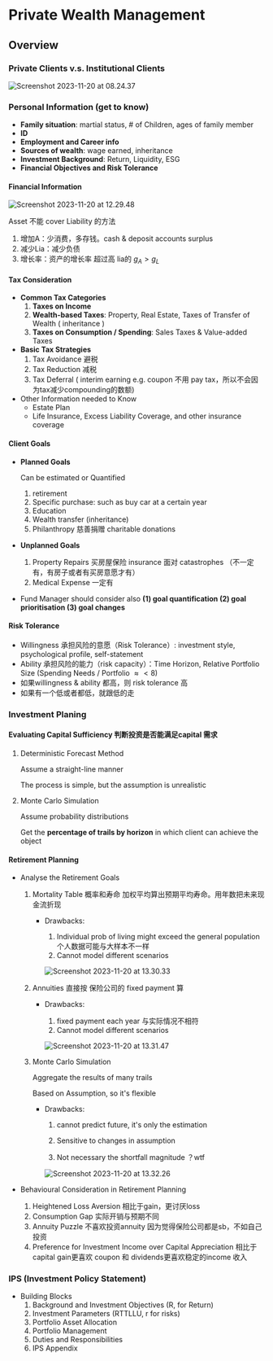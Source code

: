 # Private Wealth Management

## Overview

### Private Clients v.s. Institutional Clients

![Screenshot 2023-11-20 at 08.24.37](https://cdn.jsdelivr.net/gh/eightsmile/ImageLib@main/Screenshot%202023-11-20%20at%2008.24.37.png)

### Personal Information (get to know)

- **Family situation**: martial status, # of Children, ages of family member
- **ID**
- **Employment and Career info**
- **Sources of wealth**: wage earned, inheritance
- **Investment Background**: Return, Liquidity, ESG
- **Financial Objectives and Risk Tolerance**

#### Financial Information

![Screenshot 2023-11-20 at 12.29.48](https://cdn.jsdelivr.net/gh/eightsmile/ImageLib@main/Screenshot%202023-11-20%20at%2012.29.48.png)

Asset 不能 cover Liability 的方法

1. 增加A：少消费，多存钱。cash  & deposit accounts surplus
2. 减少Lia：减少负债
3. 增长率：资产的增长率 超过高 lia的 $g_A>g_L$

#### Tax Consideration

- **Common Tax Categories**
    1. **Taxes on Income**
    2. **Wealth-based Taxes**: Property, Real Estate, Taxes of Transfer of Wealth ( inheritance )
    3. **Taxes on Consumption / Spending**: Sales Taxes & Value-added Taxes
- **Basic Tax Strategies**
    1. Tax Avoidance 避税
    2. Tax Reduction 减税
    3. Tax Deferral ( interim earning e.g. coupon 不用 pay tax，所以不会因为tax减少compounding的数额)
- Other Information needed to Know
    - Estate Plan
    - Life Insurance, Excess Liability Coverage, and other insurance coverage

#### Client Goals

- **Planned Goals**

    Can be estimated or Quantified

    1. retirement
    2. Specific purchase: such as buy car at a certain year
    3. Education
    4. Wealth transfer (inheritance)
    5. Philanthropy 慈善捐赠 charitable donations

- **Unplanned Goals**

    1. Property Repairs 买房屋保险 insurance 面对 catastrophes （不一定有，有房子或者有买房意愿才有）
    2. Medical Expense 一定有

- Fund Manager should consider also **(1) goal quantification (2) goal prioritisation (3) goal changes**

#### Risk Tolerance

- Willingness 承担风险的意愿（Risk Tolerance）: investment style, psychological profile, self-statement
- Ability 承担风险的能力（risk capacity）：Time Horizon, Relative Portfolio Size (Spending Needs / Portfolio $\approx < 8%$)
- 如果willingness & ability 都高，则 risk tolerance 高
- 如果有一个低或者都低，就跟低的走

### Investment Planing

#### Evaluating Capital Sufficiency 判断投资是否能满足capital 需求

1. Deterministic Forecast Method

    Assume a straight-line manner

    The process is simple, but the assumption is unrealistic

2. Monte Carlo Simulation

    Assume probability distributions

    Get the **percentage of trails by horizon** in which client can achieve the object

#### Retirement Planning

- Analyse the Retirement Goals

    1. Mortality Table 概率和寿命 加权平均算出预期平均寿命。用年数把未来现金流折现

        - Drawbacks: 

            1. Individual prob of living might exceed the general population 个人数据可能与大样本不一样
            2. Cannot model different scenarios

            ![Screenshot 2023-11-20 at 13.30.33](https://cdn.jsdelivr.net/gh/eightsmile/ImageLib@main/Screenshot%202023-11-20%20at%2013.30.33.png)

    2. Annuities 直接按 保险公司的 fixed payment 算

        - Drawbacks: 

            1. fixed payment each year 与实际情况不相符
            2. Cannot model different scenarios

            ![Screenshot 2023-11-20 at 13.31.47](https://cdn.jsdelivr.net/gh/eightsmile/ImageLib@main/Screenshot%202023-11-20%20at%2013.31.47.png)

    3. Monte Carlo Simulation

        Aggregate the results of many trails 

        Based on Assumption, so it's flexible

        - Drawbacks:

            1. cannot predict future, it's only the estimation

            2. Sensitive to changes in assumption
            3. Not necessary the shortfall magnitude ？wtf

            ![Screenshot 2023-11-20 at 13.32.26](https://cdn.jsdelivr.net/gh/eightsmile/ImageLib@main/Screenshot%202023-11-20%20at%2013.32.26.png)

- Behavioural Consideration in Retirement Planning

    1. Heightened Loss Aversion 相比于gain，更讨厌loss
    2. Consumption Gap 实际开销与预期不同
    3. Annuity Puzzle 不喜欢投资annuity 因为觉得保险公司都是sb，不如自己投资
    4. Preference for Investment Income over Capital Appreciation 相比于capital gain更喜欢 coupon 和 dividends更喜欢稳定的income 收入

### IPS (Investment Policy Statement)

- Building Blocks
    1. Background and Investment Objectives (R, for Return)
    2. Investment Parameters (RTTLLU, r for risks)
    3. Portfolio Asset Allocation
    4. Portfolio Management
    5. Duties and Responsibilities
    6. IPS Appendix